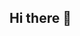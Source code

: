## Hi there 👋

<!--
**JPye17/JPye17** is a ✨ _special_ ✨ repository because its `README.md` (this file) appears on your GitHub profile.

## Hello There!

My nme is Jared Pavlik and I'm a transporation profressional with over a decade of unique experince in Sales, Operations and Carrier facing managment. Data has been a big part of why I have been successful in these sectors. I found a deeper contention a few years ago where i began to look into Data Analytics and it's professions. I completed the Fall 2024 Cohort of the KU Data Analytics Bootcamp. This is where I found a deeper understanding of how data work in it's various ways throughout or daily lives. I am just scratching the surface and exctied to continue me educational journey in a ever expanding feild. From Codiing, Analyzing Visualization, to learning more about Machine learning. This Feild fascinates me. 

